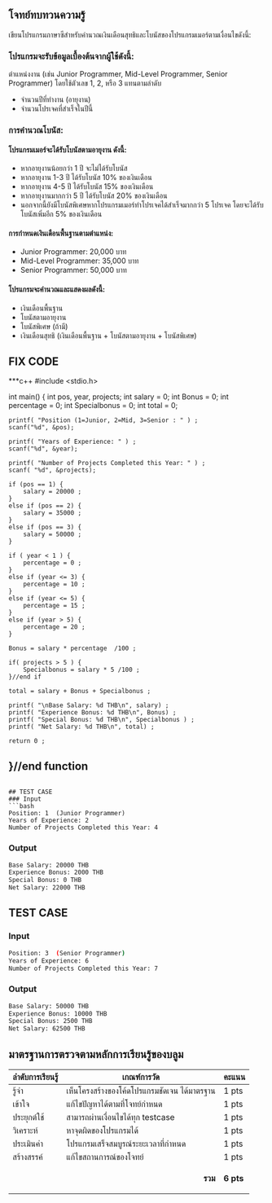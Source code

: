 ## โจทย์ทบทวนความรู้
เขียนโปรแกรมภาษาซีสำหรับคำนวณเงินเดือนสุทธิและโบนัสของโปรแกรมเมอร์ตามเงื่อนไขดังนี้:

### โปรแกรมจะรับข้อมูลเบื้องต้นจากผู้ใช้ดังนี้:
ตำแหน่งงาน (เช่น Junior Programmer, Mid-Level Programmer, Senior Programmer) โดยใช้ตัวเลข 1, 2, หรือ 3 แทนตามลำดับ
- จำนวนปีที่ทำงาน (อายุงาน)
- จำนวนโปรเจคที่สำเร็จในปีนี้

### การคำนวณโบนัส:

#### โปรแกรมเมอร์จะได้รับโบนัสตามอายุงาน ดังนี้:
- หากอายุงานน้อยกว่า 1 ปี จะไม่ได้รับโบนัส
- หากอายุงาน 1-3 ปี ได้รับโบนัส 10% ของเงินเดือน
- หากอายุงาน 4-5 ปี ได้รับโบนัส 15% ของเงินเดือน
- หากอายุงานมากกว่า 5 ปี ได้รับโบนัส 20% ของเงินเดือน
- นอกจากนี้ยังมีโบนัสพิเศษหากโปรแกรมเมอร์ทำโปรเจคได้สำเร็จมากกว่า 5 โปรเจค โดยจะได้รับโบนัสเพิ่มอีก 5% ของเงินเดือน

#### การกำหนดเงินเดือนพื้นฐานตามตำแหน่ง:
- Junior Programmer: 20,000 บาท
- Mid-Level Programmer: 35,000 บาท
- Senior Programmer: 50,000 บาท

#### โปรแกรมจะคำนวณและแสดงผลดังนี้:
- เงินเดือนพื้นฐาน
- โบนัสตามอายุงาน
- โบนัสพิเศษ (ถ้ามี)
- เงินเดือนสุทธิ (เงินเดือนพื้นฐาน + โบนัสตามอายุงาน + โบนัสพิเศษ)

## FIX CODE
***c++
#include <stdio.h>

int main() {
    int pos, year, projects;
    int salary = 0;
    int Bonus = 0;
    int percentage = 0;
    int Specialbonus = 0;
    int total = 0;

    printf( "Position (1=Junior, 2=Mid, 3=Senior : " ) ;
    scanf("%d", &pos);

    printf( "Years of Experience: " ) ;
    scanf("%d", &year);

    printf( "Number of Projects Completed this Year: " ) ;
    scanf( "%d", &projects);

    if (pos == 1) {
        salary = 20000 ;
    }
    else if (pos == 2) {
        salary = 35000 ;
    }
    else if (pos == 3) {
        salary = 50000 ;
    }
    
    if ( year < 1 ) {
        percentage = 0 ;
    }
    else if (year <= 3) {
        percentage = 10 ;
    }
    else if (year <= 5) {
        percentage = 15 ;
    }
    else if (year > 5) {
        percentage = 20 ;
    }

    Bonus = salary * percentage  /100 ;

    if( projects > 5 ) {
        Specialbonus = salary * 5 /100 ;
    }//end if
    
    total = salary + Bonus + Specialbonus ;

    printf( "\nBase Salary: %d THB\n", salary) ;
    printf( "Experience Bonus: %d THB\n", Bonus) ;
    printf( "Special Bonus: %d THB\n", Specialbonus ) ;
    printf( "Net Salary: %d THB\n", total) ;

    return 0 ;
    
}//end function
-
```

## TEST CASE
### Input
```bash
Position: 1  (Junior Programmer)
Years of Experience: 2
Number of Projects Completed this Year: 4
```
### Output
```bash
Base Salary: 20000 THB
Experience Bonus: 2000 THB
Special Bonus: 0 THB
Net Salary: 22000 THB
```

## TEST CASE
### Input
```bash
Position: 3  (Senior Programmer)
Years of Experience: 6
Number of Projects Completed this Year: 7
```
### Output
```bash
Base Salary: 50000 THB
Experience Bonus: 10000 THB
Special Bonus: 2500 THB
Net Salary: 62500 THB
```

## มาตรฐานการตรวจตามหลักการเรียนรู้ของบลูม
| ลำดับการเรียนรู้ | เกณฑ์การวัด | คะแนน |
| -------- | -------- | -------- |
| รู้จำ | เห็นโครงสร้างของโค้ดโปรแกรมชัดเจน ได้มาตรฐาน | 1 pts |
| เข้าใจ | แก้ไขปัญหาได้ตามที่โจทย์กำหนด | 1 pts |
| ประยุกต์ใช้ | สามารถผ่านเงื่อนไขได้ทุก testcase | 1 pts |
| วิเคราะห์ | หาจุดผิดของโปรแกรมได้ | 1 pts |
| ประเมินค่า | โปรแกรมเสร็จสมบูรณ์ระยะเวลาที่กำหนด | 1 pts |
| สร้างสรรค์ | แก้ไขสถานการณ์ของโจทย์ | 1 pts |
||<p style='text-align: right !important;'>**รวม**</p>|**6 pts**|

